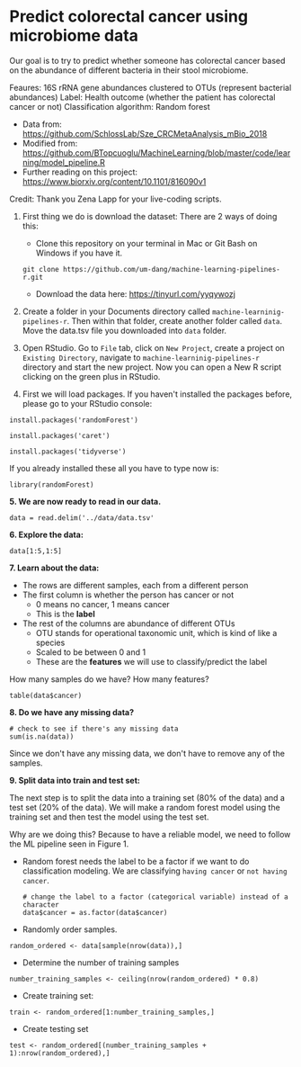 # Predict colorectal cancer using microbiome data

Our goal is to try to predict whether someone has colorectal cancer based on the abundance of different bacteria in their stool microbiome.

Feaures: 16S rRNA gene abundances clustered to OTUs (represent bacterial abundances)
Label: Health outcome (whether the patient has colorectal cancer or not)
Classification algorithm: Random forest

- Data from: https://github.com/SchlossLab/Sze_CRCMetaAnalysis_mBio_2018
- Modified from: https://github.com/BTopcuoglu/MachineLearning/blob/master/code/learning/model_pipeline.R
- Further reading on this project: https://www.biorxiv.org/content/10.1101/816090v1

Credit: Thank you Zena Lapp for your live-coding scripts. 

1. First thing we do is download the dataset: There are 2 ways of doing this:
      - Clone this repository on your terminal in Mac or Git Bash on Windows if you have it.
      
      ```
      git clone https://github.com/um-dang/machine-learning-pipelines-r.git
      ```
      
      - Download the data here: https://tinyurl.com/yyqywozj

2. Create a folder in your Documents directory called `machine-learninig-pipelines-r`. Then within that folder, create another folder called `data`. Move the data.tsv file you downloaded into `data` folder.

3. Open RStudio. Go to `File` tab, click on `New Project`, create a project on `Existing Directory`, navigate to `machine-learninig-pipelines-r` directory and start the new project. Now you can open a New R script clicking on the green plus in RStudio. 

4. First we will load packages. If you haven't installed the packages before, please go to your RStudio console:

  ```install.packages('randomForest')```
  
  ```install.packages('caret')```

  ```install.packages('tidyverse')```

If you already installed these all you have to type  now is:

  ```
  library(randomForest)
  ```

__5. We are now ready to read in our data.__

```
data = read.delim('../data/data.tsv'
```

__6. Explore the data:__

```
data[1:5,1:5]
```

__7. Learn about the data:__

- The rows are different samples, each from a different person
- The first column is whether the person has cancer or not
    - 0 means no cancer, 1 means cancer
    - This is the **label**
- The rest of the columns are abundance of different OTUs
    - OTU stands for operational taxonomic unit, which is kind of like a species
    - Scaled to be between 0 and 1
    - These are the **features** we will use to classify/predict the label
  
How many samples do we have? How many features?

```
table(data$cancer)
```

__8. Do we have any missing data?__

```
# check to see if there's any missing data
sum(is.na(data))
```
Since we don't have any missing data, we don't have to remove any of the samples. 

__9. Split data into train and test set:__

The next step is to split the data into a training set (80% of the data) and a test set (20% of the data). We will make a random forest model using the training set and then test the model using the test set.

Why are we doing this? Because to have a reliable model, we need to follow the ML pipeline seen in Figure 1.



  - Random forest needs the label to be a factor if we want to do classification modeling. 
    We are classifying `having cancer` or `not having cancer`.

    ```
    # change the label to a factor (categorical variable) instead of a character 
    data$cancer = as.factor(data$cancer)
    ```

   - Randomly order samples. 
   ```
   random_ordered <- data[sample(nrow(data)),]
   ```

   - Determine the number of training samples
   ```
  number_training_samples <- ceiling(nrow(random_ordered) * 0.8)
  ```

   - Create training set:
   ```
   train <- random_ordered[1:number_training_samples,]
   ```

  - Create testing set
  ```
  test <- random_ordered[(number_training_samples + 1):nrow(random_ordered),]
  ```
  
  
